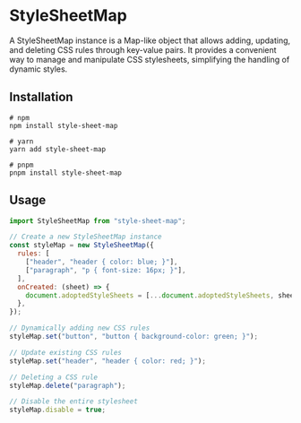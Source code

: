 # StyleSheetMap

A StyleSheetMap instance is a Map-like object that allows adding, updating, and deleting CSS rules through key-value pairs. It provides a convenient way to manage and manipulate CSS stylesheets, simplifying the handling of dynamic styles.

## Installation
```shell
# npm
npm install style-sheet-map

# yarn
yarn add style-sheet-map

# pnpm
pnpm install style-sheet-map
```

## Usage

```javascript
import StyleSheetMap from "style-sheet-map";

// Create a new StyleSheetMap instance
const styleMap = new StyleSheetMap({
  rules: [
    ["header", "header { color: blue; }"],
    ["paragraph", "p { font-size: 16px; }"],
  ],
  onCreated: (sheet) => {
    document.adoptedStyleSheets = [...document.adoptedStyleSheets, sheet];
  },
});

// Dynamically adding new CSS rules
styleMap.set("button", "button { background-color: green; }");

// Update existing CSS rules
styleMap.set("header", "header { color: red; }");

// Deleting a CSS rule
styleMap.delete("paragraph");

// Disable the entire stylesheet
styleMap.disable = true;
```
